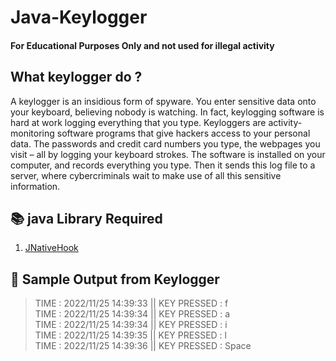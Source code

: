 # Java-Keylogger
#### __For Educational Purposes Only and not used for illegal activity__ 

##  What keylogger do ? 

A keylogger is an insidious form of spyware. You enter sensitive data onto your keyboard, believing nobody is watching. In fact, keylogging software is hard at work logging everything that you type. Keyloggers are activity-monitoring software programs that give hackers access to your personal data. The passwords and credit card numbers you type, the webpages you visit – all by logging your keyboard strokes. The software is installed on your computer, and records everything you type. Then it sends this log file to a server, where cybercriminals wait to make use of all this sensitive information.


## 📚 java Library Required 

1. [JNativeHook](https://github.com/kwhat/jnativehook)

## 📄 Sample Output from Keylogger
> TIME : 2022/11/25 14:39:33 || KEY PRESSED : f<br/>
> TIME : 2022/11/25 14:39:34 || KEY PRESSED : a <br/>
> TIME : 2022/11/25 14:39:34 || KEY PRESSED : i <br/>
> TIME : 2022/11/25 14:39:35 || KEY PRESSED : l <br/>
> TIME : 2022/11/25 14:39:36 || KEY PRESSED : Space
